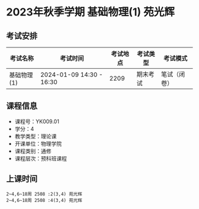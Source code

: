 # 2023年秋季学期 基础物理(1) 苑光辉




## 考试安排

| 考试名称 | 考试时间 | 考试地点 | 考试类型 | 考试模式 |
| -------- | -------- | -------- | -------- | -------- |
| 基础物理(1) | 2024-01-09 14:30 - 16:30 | 2209 | 期末考试 | 笔试（闭卷） |





## 课程信息

- 课程号：YK009.01
- 学分：4
- 教学类型：理论课
- 开课单位：物理学院
- 课程类别：通修
- 课程层次：预科班课程

## 上课时间

```
2~4,6~18周 2508 :2(3,4) 苑光辉
2~4,6~18周 2508 :4(3,4) 苑光辉
```

